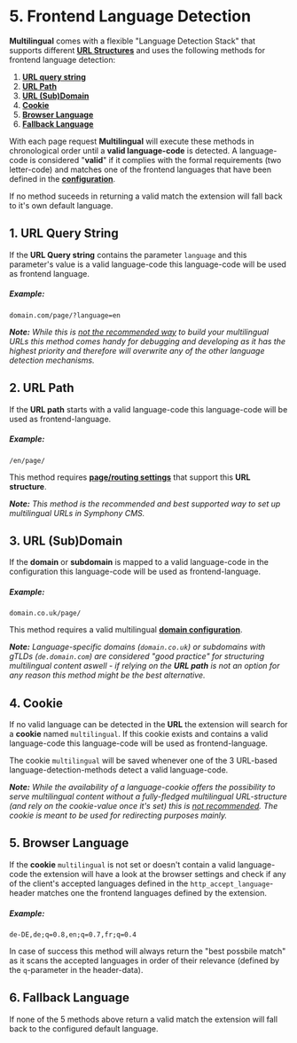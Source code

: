 # 5. Frontend Language Detection #

**Multilingual** comes with a flexible "Language Detection Stack" that supports different **[URL Structures](#)** and uses the following methods for frontend language detection:

1. **[URL query string](#1-url-query-string)**
2. **[URL Path](#2-url-path)**
3. **[URL (Sub)Domain](#3-url-subdomain)**
4. **[Cookie](#4-cookie)**
5. **[Browser Language](#5-browser-language)**
6. **[Fallback Language](#6-fallback-language)**

With each page request **Multilingual** will execute these methods in chronological order until a **valid language-code** is detected. A language-code is considered "**valid**" if it complies with the formal requirements (two letter-code) and matches one of the frontend languages that have been defined in the **[configuration](#)**.

If no method suceeds in returning a valid match the extension will fall back to it's own default language.


## 1. URL Query String

If the **URL Query string** contains the parameter `language` and this parameter's value is a valid language-code this language-code will be used as frontend language.

##### Example:

    domain.com/page/?language=en

_**Note:** While this is [not the recommended way](https://support.google.com/webmasters/answer/182192) to build your multilingual URLs this method comes handy for debugging and developing as it has the highest priority and therefore will overwrite any of the other language detection mechanisms._

## 2. URL Path

If the **URL path** starts with a valid language-code this language-code will be used as frontend-language.

##### Example:

    /en/page/

This method requires **[page/routing settings](#)** that support this **URL structure**.

_**Note:** This method is the recommended and best supported way to set up multilingual URLs in Symphony CMS._

## 3. URL (Sub)Domain

If the **domain** or **subdomain** is mapped to a valid language-code in the configuration this language-code will be used as frontend-language.

##### Example:

    domain.co.uk/page/
    
This method requires a valid multilingual **[domain configuration](#)**.
 
_**Note:** Language-specific domains (`domain.co.uk`) or subdomains with gTLDs (`de.domain.com`) are considered "good practice" for structuring multilingual content aswell - if relying on the **URL path** is not an option for any reason this method might be the best alternative._

## 4. Cookie

If no valid language can be detected in the **URL** the extension will search for a **cookie** named `multilingual`. If this cookie exists and contains a valid language-code this language-code will be used as frontend-language.

The cookie `multilingual` will be saved whenever one of the 3 URL-based language-detection-methods detect a valid language-code.

_**Note:**  While the availability of a language-cookie offers the possibility to serve multilingual content without a fully-fledged multilingual URL-structure (and rely on the cookie-value once it's set) this is [not recommended](https://support.google.com/webmasters/answer/182192). The cookie is meant to be used for redirecting purposes mainly._

## 5. Browser Language

If the **cookie** `multilingual` is not set or doesn't contain a valid language-code the extension will have a look at the browser settings and check if any of the client's accepted languages defined in the `http_accept_language`-header matches one the frontend languages defined by the extension.

##### Example:

    de-DE,de;q=0.8,en;q=0.7,fr;q=0.4

In case of success this method will always return the "best possbile match" as it scans the accepted languages in order of their relevance (defined by the `q`-parameter in the header-data).


## 6. Fallback Language

If none of the 5 methods above return a valid match the extension will fall back to the configured default language.